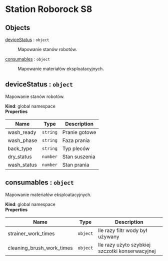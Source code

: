 # Station Roborock S8

## Objects

<dl>
<dt><a href="#deviceStatus">deviceStatus</a> : <code>object</code></dt>
<dd><p>Mapowanie stanów robotów.</p>
</dd>
<dt><a href="#consumables">consumables</a> : <code>object</code></dt>
<dd><p>Mapowanie materiałów eksploatacyjnych.</p>
</dd>
</dl>

<a name="deviceStatus"></a>

## deviceStatus : <code>object</code>
Mapowanie stanów robotów.

**Kind**: global namespace  
**Properties**

| Name | Type | Description |
| --- | --- | --- |
| wash_ready | <code>string</code> | Pranie gotowe |
| wash_phase | <code>string</code> | Faza prania |
| back_type | <code>string</code> | Typ pleców |
| dry_status | <code>number</code> | Stan suszenia |
| wash_status | <code>number</code> | Stan prania |

<a name="consumables"></a>

## consumables : <code>object</code>
Mapowanie materiałów eksploatacyjnych.

**Kind**: global namespace  
**Properties**

| Name | Type | Description |
| --- | --- | --- |
| strainer_work_times | <code>object</code> | Ile razy filtr wody był używany |
| cleaning_brush_work_times | <code>object</code> | Ile razy użyto szybkiej szczotki konserwacyjnej |

